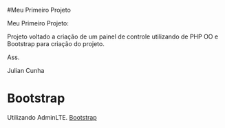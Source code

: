 #Meu Primeiro Projeto

Meu Primeiro Projeto:

Projeto voltado a criação de um painel de controle utilizando de PHP OO e Bootstrap para criação do projeto.

Ass.

Julian Cunha 


#  Bootstrap

Utilizando AdminLTE.
[Bootstrap](http://getbootstrap.com/)
